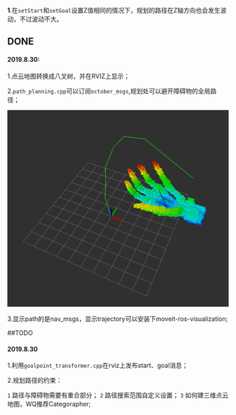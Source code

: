 **1**.在``setStart``和``setGoal``设置Z值相同的情况下，规划的路径在Z轴方向也会发生波动，不过波动不大。

## DONE

#### 2019.8.30:

1.点云地图转换成八叉树，并在RVIZ上显示；

2.``path_planning.cpp``可以订阅``october_msgs``,规划处可以避开障碍物的全局路径；

![](assets/markdown-img-paste-2019083100314129.png)

3.显示path的是nav_msgs，显示trajectory可以安装下moveit-ros-visualization;

##TODO

#### 2019.8.30

1.利用``goalpoint_transformer.cpp``在rviz上发布start、goal消息；

2.规划路径的约束：

``1`` 路径与障碍物需要有重合部分；
``2`` 路径搜索范围自定义设置；
``3`` 如何建三维点云地图，WQ推荐Categorapher;
